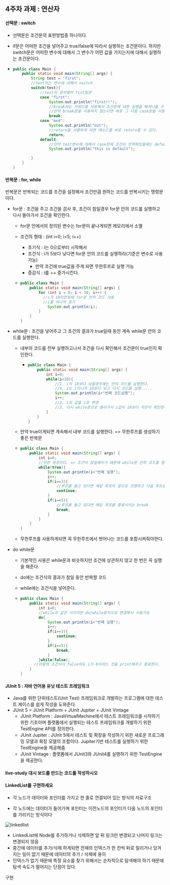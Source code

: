 ## 4주차 과제 : 연산자

#### 선택문 : switch

- 선택문은 조건문의 표현방법중 하나이다.

- if문은 어떠한 조건을 넣어주고 true/false에 따라서 실행하는 조건문이다. 하지만 switch문은 어떠한 변수에 대해서 그 변수가 어떤 값을 가지는지에 대해서 실행하는 조건문이다.

- ```java
  public class Main {
      public static void main(String[] args) {
          String test = "first";
          //test라는 변수에 대해서 switch
          switch(test){
              //test의 문자열이 fist일경
              case "first":
                  System.out.println("first!!");
                  //break라는 키워드를 사용해서 조건문에 대한 실행을 빠져나올 수 있다.
                  //만약 break문을 사용하지 않는다면 바로 그 다음 case문을 사용하게 된다.
                  break;
              case "end":
                  System.out.println("out");
                  //return을 사용하게 되면 메소드를 바로 return할 수 있다.
                  return;
              default:
                  //만약 test변수에 대해서 case문에 조건이 안적혀있을때는 default부분을 실행한다.
                  System.out.println("this is default");
  
          }
      }
  }
  
  ```

  

#### 반복문 : for, while

반복문은 반복되는 코드를 조건을 설정해서 조건만큼 원하는 코드를 반복시키는 명령문이다.

- for문 : 조건을 주고 조건을 검사 후, 조건이 참일경우 for문 안의 코드를 실행하고 다시 돌아가서 조건을 확인한다.

  - for문 안에서의 정의된 변수는 for문이 끝나게되면 메모리에서 소멸

  - 조건의 형태 :  (int i=0; i<5; i++)

    - 초기식 : i는 0으로부터 시작해서
    - 조건식 : i가 5보다 낮다면 for문 안의 코드를 실행하라(기준은 변수로 사용가능)
      - 만약 조건에 true값을 주게 되면 무한루프로 실행 가능
    - 증감식 :  i를 ++ 증가시킨다.

  - ```java
    public class Main {
        public static void main(String[] args) {
            for (int i = 0; i < 10; i++) {
              //i가 10미만일때 for문 안의 코드 사용
              //i를 하나씩 증가
                System.out.println(i);
            }
        }
    }
    
    ```

- while문 : 조건을 넣어주고 그 조건의 결과가 true일때 동안 계속 while문 안의 코드를 실행한다.

  - 내부의 코드를 전부 실행하고나서 조건을 다시 확인해서 조건문이 true인지 확인한다.

    - ```java
      public class Main {
          public static void main(String[] args) {
              int i=0;
              while(i<10){
                  //1. i이 10보다 낮을경우에는 안의 코드를 실행한다.
                  //4. i는 1이니까 10보다 낮고 다시 코드를 실행.....
                  System.out.println(i+"번째 코드실행");
                  i++;
                  //2. i의 값을 1로 변경
                  //3. 다시 while문으로 돌아가서 i값이 10보다 작은지 확인한다.
              }
          }
      }
      
      ```

  - 만약 true이게되면 계속해서 내부 코드를 실행한다. => 무한루프를 생성하기 좋은 반복문

  - ```java
    public class Main {
        public static void main(String[] args) {
            int i=0;
            //무한 루프이다. => 조건이 참일때이기 때문에 while문 안의 코드를 항상 실행
            while(true){
                System.out.println(i+"번째 실행");
                i++;
                if(i==3){
                    //루프를 돌고 있다면 해당 루프의 끝으로 진행하고 다음 루프로 넘어감 / continue이후의 문장은 실행되지 않는다.
                    continue;
                }
                if(i==5){
                    //루프를 돌고 있다면 해당 루프를 종료시키는 break
                    break;
                }
            }
        }
    }
    
    ```

  - 무한루프를 사용하게되면 꼭 무한루프에서 벗어나는 코드를 포함시켜줘야한다.

- do while문

  - 기본적인 사용은 while문과 비슷하지만 조건에 상관하지 않고 한 번은 꼭 실행을 해준다.

  - do에는 조건식의 결과가 참일 동안 반복할 코드

  - while에는 조건식을 넣어준다.

  - ```java
    public class Main {
        public static void main(String[] args) {
            int i=0;
            //while과 같은 식이지만 do/while방식으로 변경해서 사용가능
            do{
                System.out.println(i+"번째 실행");
                i++;
                if(i==3){
                    continue;
                }
                if(i==5){
                    break;
                }
            }while(false);
          //이렇게 조건식이 false여도 i가 0이라는 것을 print해주고 종료한다.
        }
    }
    
    ```



#### JUnit 5 : 자바 언어용 유닛 테스트 프레임워크

- Java를 위한 단위테스트(Unit Test) 프레임워크로 개발하는 프로그램에 대한 테스트 케이스를 쉽게 작성을 도와준다.
- JUnit 5 = JUnit Platform + JUnit Jupiter + JUnit Vintage
  - JUnit Platform : JavaVirtualMachine에서 테스트 프레임워크를 시작하기 위한 기초이며 플랫폼에서 실행되는 테스트 프레임워크를 개발하기 위한 TestEngine API를 정의한다.
  - JUnit Jupiter : JUnit 5에서 테스트 및 확장을 작성하기 위한 새로운 프로그래밍 모델과 확장 모델의 조합이다. Jupiter기반 테스트를 실행하기 위한 TestEngine을 제공해줌
  - JUnit Vintage : 플랫폼에서 JUnit3와 JUnit4를 실행하기 위한 TestEngine을 제공한다.



#### live-study 대시 보드를 만드는 코드를 작성하시오







#### LinkedList를 구현하세요

- 각 노드가 데이터와 포인터를 가지고 한 줄로 연결되어 있는 방식의 자료구조

- 각 노드에는 데이터가 들어가며 포인터는 이전노드의 포인터가 다음 노드의 포인터를 가리키는 방식이다

![linkedlist](./img/linkedlist.png)

- LinkedList에 Node를 추가하거나 삭제하면 앞 뒤 링크만 변경되고 나머지 링크는 변경되지 않음
- 중간에 데이터를 추가/삭제 하게되면 전체의 인덱스가 한 칸씩 뒤로 밀리거나 당겨지는 일이 없기 때문에 데이터의 추가 / 삭제에 용이
- 인덱스가 없기 때문에 특정 요소를 찾기 위해서는 순차적으로 탐색해야 하기 때문에 탐색 속도가 떨어지는 단점이 있다.



구현

